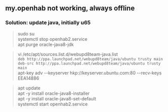 ## my.openhab not working, always offline
### Solution: update java, initially u65
> sudo su  
> systemctl stop openhab2.service  
> apt purge oracle-java8-jdk  

> vi /etc/apt/sources.list.d/webupd8team-java.list  
`deb http://ppa.launchpad.net/webupd8team/java/ubuntu trusty main`  
`deb-src http://ppa.launchpad.net/webupd8team/java/ubuntu trusty main`  
> apt-key adv --keyserver hkp://keyserver.ubuntu.com:80 --recv-keys EEA14886  

> apt update  
> apt -y install oracle-java8-installer  
> apt -y install oracle-java8-set-default  
> systemctl start openhab2.service
